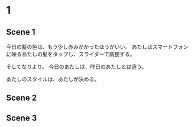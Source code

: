 # 1

## Scene 1

今日の髪の色は、もう少し赤みがかったほうがいい。
あたしはスマートフォンに映るあたしの髪をタップし、スライダーで調整する。

そしてなりより。
今日のあたしは、昨日のあたしとは違う。







あたしのスタイルは、あたしが決める。

## Scene 2

## Scene 3

<!--stackedit_data:
eyJoaXN0b3J5IjpbLTEyMzg1MTk3MSwtMTY2NzYwMDUyMSwtMT
EyNDAwODkxOF19
-->